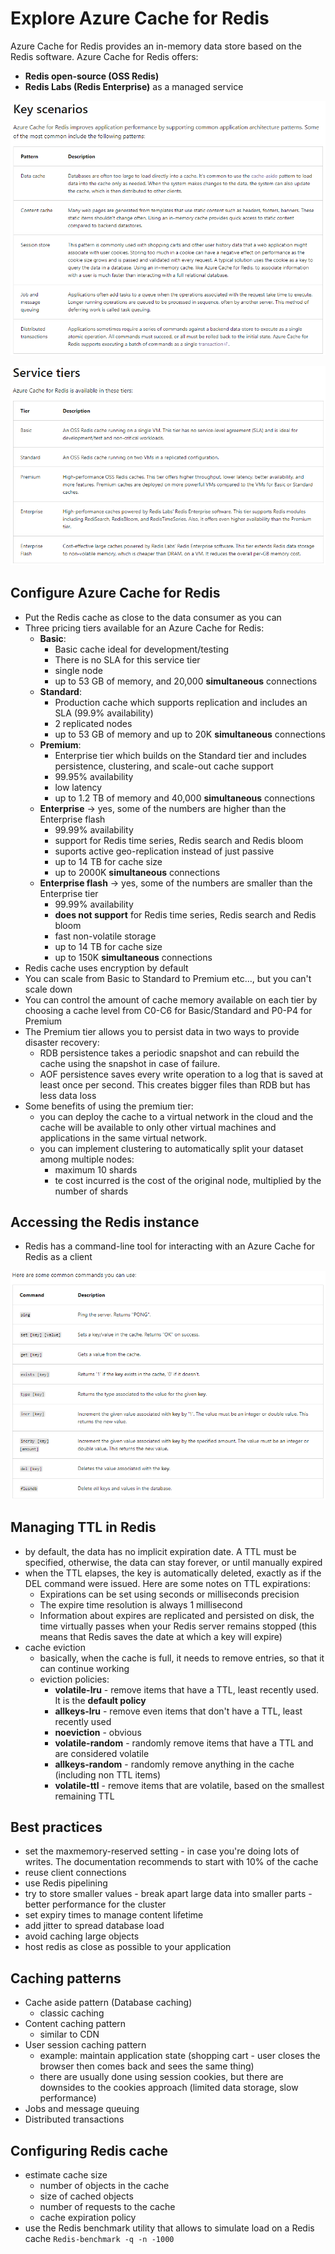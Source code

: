 # Explore Azure Cache for Redis
Azure Cache for Redis provides an in-memory data store based on the Redis software.
Azure Cache for Redis offers:
- **Redis open-source (OSS Redis)** 
- **Redis Labs (Redis Enterprise)** as a managed service

![img.png](img.png)

![img_1.png](img_1.png)

## Configure Azure Cache for Redis
- Put the Redis cache as close to the data consumer as you can
- Three pricing tiers available for an Azure Cache for Redis:
  - **Basic**: 
    - Basic cache ideal for development/testing
    - There is no SLA for this service tier
    - single node
    - up to 53 GB of memory, and 20,000 **simultaneous** connections
  - **Standard**: 
    - Production cache which supports replication and includes an SLA (99.9% availability)
    - 2 replicated nodes
    - up to 53 GB of memory and up to 20K **simultaneous** connections
  - **Premium**: 
    - Enterprise tier which builds on the Standard tier and includes persistence, clustering, and scale-out 
      cache support
    - 99.95% availability
    - low latency
    - up to 1.2 TB of memory and 40,000 **simultaneous** connections
  - **Enterprise** -> yes, some of the numbers are higher than the Enterprise flash
    - 99.99% availability
    - support for Redis time series, Redis search and Redis bloom
    - suports active geo-replication instead of just passive
    - up to 14 TB for cache size
    - up to 2000K **simultaneous** connections
  - **Enterprise flash** -> yes, some of the numbers are smaller than the Enterprise tier
    - 99.99% availability
    - **does not support** for Redis time series, Redis search and Redis bloom
    - fast non-volatile storage
    - up to 14 TB for cache size
    - up to 150K **simultaneous** connections
- Redis cache uses encryption by default
- You can scale from Basic to Standard to Premium etc..., but you can't scale down
- You can control the amount of cache memory available on each tier by choosing a cache level 
  from C0-C6 for Basic/Standard and P0-P4 for Premium
- The Premium tier allows you to persist data in two ways to provide disaster recovery:
  - RDB persistence takes a periodic snapshot and can rebuild the cache using the snapshot in case of failure.
  - AOF persistence saves every write operation to a log that is saved at least once per second. This creates bigger files
    than RDB but has less data loss
- Some benefits of using the premium tier:
  - you can deploy the cache to a virtual network in the cloud and the cache will be available to only other virtual machines
    and applications in the same virtual network.
  - you can implement clustering to automatically split your dataset among multiple nodes:
    - maximum 10 shards
    - te cost incurred is the cost of the original node, multiplied by the number of shards

## Accessing the Redis instance
- Redis has a command-line tool for interacting with an Azure Cache for Redis as a client

![img_2.png](img_2.png)

## Managing TTL in Redis
- by default, the data has no implicit expiration date. A TTL must be specified, otherwise, the data can stay forever,
  or until manually expired
- when the TTL elapses, the key is automatically deleted, exactly as if the DEL command were issued. Here are some notes
  on TTL expirations:
  - Expirations can be set using seconds or milliseconds precision
  - The expire time resolution is always 1 millisecond
  - Information about expires are replicated and persisted on disk, the time virtually passes when your Redis server 
    remains stopped (this means that Redis saves the date at which a key will expire)
- cache eviction 
  - basically, when the cache is full, it needs to remove entries, so that it can continue working
  - eviction policies:
    - **volatile-lru** - remove items that have a TTL, least recently used. It is the **default policy**
    - **allkeys-lru** - remove even items that don't have a TTL, least recently used
    - **noeviction** - obvious
    - **volatile-random** - randomly remove items that have a TTL and are considered volatile
    - **allkeys-random** - randomly remove anything in the cache (including non TTL items)
    - **volatile-ttl** - remove items that are volatile, based on the smallest remaining TTL

## Best practices
- set the maxmemory-reserved setting - in case you're doing lots of writes. The documentation recommends to start with 10% of the cache
- reuse client connections
- use Redis pipelining
- try to store smaller values - break apart large data into smaller parts - better performance for the cluster
- set expiry times to manage content lifetime
- add jitter to spread database load
- avoid caching large objects
- host redis as close as possible to your application

## Caching patterns
- Cache aside pattern (Database caching)
  - classic caching
- Content caching pattern
  - similar to CDN
- User session caching pattern
  - example: maintain application state (shopping cart - user closes the browser then comes back and sees the same thing)
  - there are usually done using session cookies, but there are downsides to the cookies approach (limited data storage, slow performance)
- Jobs and message queuing
- Distributed transactions

## Configuring Redis cache
- estimate cache size
  - number of objects in the cache
  - size of cached objects
  - number of requests to the cache
  - cache expiration policy
- use the Redis benchmark utility that allows to simulate load on a Redis cache `Redis-benchmark -q -n -1000`